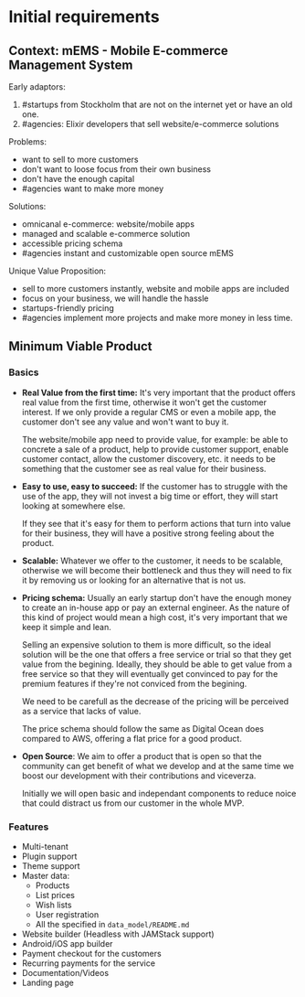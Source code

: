 # Initial requirements

## Context: mEMS - Mobile E-commerce Management System

Early adaptors:

1. #startups from Stockholm that are not on the internet yet or have an
  old one.
2. #agencies: Elixir developers that sell website/e-commerce solutions

Problems:

- want to sell to more customers
- don't want to loose focus from their own business
- don't have the enough capital
- #agencies want to make more money

Solutions:

- omnicanal e-commerce: website/mobile apps
- managed and scalable e-commerce solution
- accessible pricing schema
- #agencies instant and customizable open source mEMS

Unique Value Proposition:

- sell to more customers instantly, website and mobile apps are included
- focus on your business, we will handle the hassle
- startups-friendly pricing
- #agencies implement more projects and make more money in less time.

## Minimum Viable Product

### Basics

- **Real Value from the first time:** It's very important that the product
  offers real value from the first time,
  otherwise it won't get the customer interest. If we only provide a regular
  CMS or even a mobile app, the customer don't see any value and won't want
  to buy it.

  The website/mobile app need to provide value, for example: be able to
  concrete a sale of a product, help to provide customer support, enable
  customer contact, allow the customer discovery, etc. it needs to be
  something that the customer see as real value for their business.

- **Easy to use, easy to succeed:** If the customer has to struggle with
  the use of the app, they will not invest a big time or effort, they will
  start looking at somewhere else.
  
  If they see that it's easy for them to perform actions that turn into
  value for their business, they will have a positive strong feeling about
  the product.

- **Scalable:** Whatever we offer to the customer, it needs to be scalable,
  otherwise we will become their bottleneck and thus they will need to fix
  it by removing us or looking for an alternative that is not us.

- **Pricing schema:** Usually an early startup don't have the enough money
  to create an in-house app or pay an external engineer. As the nature
  of this kind of project would mean a high cost, it's very important that we
  keep it simple and lean.
  
  Selling an expensive solution to them is more difficult, so the ideal solution will be the one
  that offers
  a free service or trial so that they get value from the begining.
  Ideally, they should be
  able to get value from a free service so that they will eventually get
  convinced to pay for the premium features if they're not conviced from the
  begining.

  We need to be carefull as the decrease of the pricing will be perceived as
  a service that lacks of value.

  The price schema should follow the same as Digital Ocean does compared to
  AWS, offering a flat price for a good product.

- **Open Source**: We aim to offer a product that is open so that the
  community can get benefit of what we develop and at the same time we
  boost our development with their contributions and viceverza.

  Initially we will open basic and independant components to reduce noice
  that could distract us from our customer in the whole MVP.

### Features

- Multi-tenant
- Plugin support
- Theme support
- Master data:
  - Products
  - List prices
  - Wish lists
  - User registration
  - All the specified in `data_model/README.md`
- Website builder (Headless with JAMStack support)
- Android/iOS app builder
- Payment checkout for the customers
- Recurring payments for the service
- Documentation/Videos
- Landing page